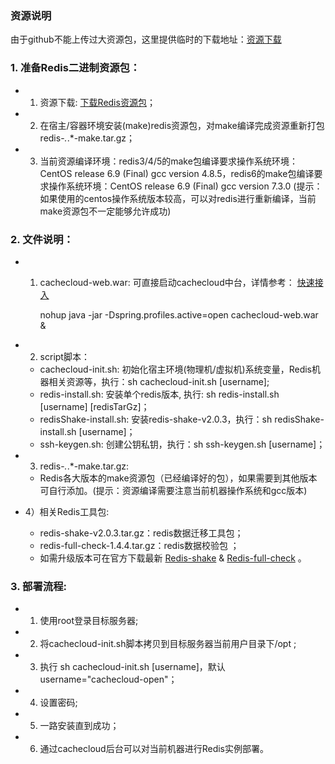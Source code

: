 ### 资源说明

由于github不能上传过大资源包，这里提供临时的下载地址：[资源下载](http://122.9.1.235/redis-ecs/)

### 1. 准备Redis二进制资源包： 

- 1) 资源下载: [下载Redis资源包](http://download.redis.io/releases)；
- 2) 在宿主/容器环境安装(make)redis资源包，对make编译完成资源重新打包redis-*.*.*-make.tar.gz；
- 3) 当前资源编译环境：redis3/4/5的make包编译要求操作系统环境：CentOS release 6.9 (Final) gcc version 4.8.5，redis6的make包编译要求操作系统环境：CentOS release 6.9 (Final) gcc version 7.3.0 (提示：如果使用的centos操作系统版本较高，可以对redis进行重新编译，当前make资源包不一定能够允许成功)
        
### 2. 文件说明：

- 1) cachecloud-web.war: 可直接启动cachecloud中台，详情参考： [快速接入](./cachecloud-web/src/main/resources/static/wiki/quickstart/index.md)
	
		nohup java -jar -Dspring.profiles.active=open cachecloud-web.war &

- 2) script脚本：
	- cachecloud-init.sh: 初始化宿主环境(物理机/虚拟机)系统变量，Redis机器相关资源等，执行：sh cachecloud-init.sh [username];
	- redis-install.sh: 安装单个redis版本, 执行: sh redis-install.sh [username] [redisTarGz]；
	- redisShake-install.sh: 安装redis-shake-v2.0.3，执行：sh redisShake-install.sh [username]；
	- ssh-keygen.sh: 创建公钥私钥，执行：sh ssh-keygen.sh [username]；

- 3) redis-*.*.*-make.tar.gz:
	- Redis各大版本的make资源包（已经编译好的包），如果需要到其他版本可自行添加。(提示：资源编译需要注意当前机器操作系统和gcc版本)

- 4）相关Redis工具包: 
	- redis-shake-v2.0.3.tar.gz：redis数据迁移工具包；
	- redis-full-check-1.4.4.tar.gz：redis数据校验包 ；
	- 如需升级版本可在官方下载最新 [Redis-shake](https://github.com/alibaba/RedisShake/releases) & [Redis-full-check](https://github.com/alibaba/RedisFullCheck/releases)  。
  
### 3. 部署流程:
   
  - 1) 使用root登录目标服务器;
  - 2) 将cachecloud-init.sh脚本拷贝到目标服务器当前用户目录下/opt ;
  - 3) 执行 sh cachecloud-init.sh [username]，默认username="cachecloud-open"；
  - 4) 设置密码;
  - 5) 一路安装直到成功；
  - 6) 通过cachecloud后台可以对当前机器进行Redis实例部署。
